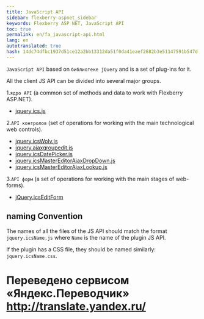 ```yaml
--- 
title: JavaScript API 
sidebar: flexberry-aspnet_sidebar 
keywords: Flexberry ASP NET, JavaScript API 
toc: true 
permalink: en/fa_javascript-api.html 
lang: en 
autotranslated: true 
hash: 14dc74dfbc1937d51ce12a2bb13312da51f0da41eaef2682b3e51147591b547d 
--- 
```


`JavaScript API` based on `библиотеке jQuery` and is a set of plug-ins for it. 

All the client JS API can be divided into several major groups. 

1.`ядро API` (a common set of methods and data to work with Flexberry ASP.NET). 
* [jquery.ics.js](fa_js-api-core.html) 


2.`API контролов` (set of operations for working with the main technological web controls). 
* [jquery.icsWolv.js](fa_js-api-wolv.html) 
* [jquery.ajaxgroupedit.js](fa_ajax-group-edit.html) 
* [jquery.icsDatePicker.js](fa_date-picker.html) 
* [jquery.icsMasterEditorAjaxDropDown.js](fa_master-editor-ajax-dropdown.html) 
* [jquery.icsMasterEditorAjaxLookup.js](fa_master-editor-ajax-lookup.html) 

3.`API форм` (a set of operations for working with the main stages of web-forms). 
* [jQuery.icsEditForm](fa_editform.html) 

## naming Convention 

The names of all the files of the JS API should match the format `jquery.icsName.js` where `Name` is the name of the plugin JS API. 

If the plugin has a CSS file, they should be named similarly: `jquery.icsName.css`. 



 # Переведено сервисом «Яндекс.Переводчик» http://translate.yandex.ru/